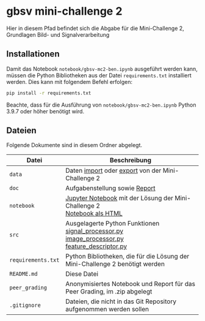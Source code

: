 # gbsv mini-challenge 2

Hier in diesem Pfad befindet sich die Abgabe für die Mini-Challenge 2, Grundlagen Bild- und Signalverarbeitung

## Installationen 

Damit das Notebook `notebook/gbsv-mc2-ben.ipynb` ausgeführt werden kann, müssen die Python Bibliotheken aus der Datei `requirements.txt` installiert werden. Dies kann mit folgendem Befehl erfolgen:

```bash
pip install -r requirements.txt
```

Beachte, dass für die Ausführung von `notebook/gbsv-mc2-ben.ipynb` Python 3.9.7 oder höher benötigt wird.


## Dateien 

Folgende Dokumente sind in diesem Ordner abgelegt.

| Datei              | Beschreibung                                                                                                                                                                                   |
| ------------------ | ---------------------------------------------------------------------------------------------------------------------------------------------------------------------------------------------- |
| `data`             | Daten [import](data/image/) oder [export](data/export/) von der Mini-Challenge 2                                                                                                               |
| `doc`              | Aufgabenstellung sowie [Report](doc/gbsv-report-2024-01-06.pdf)                                                                                                                                |
| `notebook`         | [Jupyter Notebook](notebook/gbsv-mc2-ben.ipynb) mit der Lösung der Mini-Challenge 2  <br> [Notebook als HTML](notebook/gbsv-mc2-ben.html)                                                      |
| `src`              | Ausgelagerte Python Funktionen <br> [signal_processor.py](src/signal_processor.py)   <br> [image_processor.py](src/image_processor.py) <br> [feature_descriptor.py](src/feature_descriptor.py) |
| `requirements.txt` | Python Bibliotheken, die für die Lösung der Mini-Challenge 2 benötigt werden                                                                                                                   |
| `README.md`        | Diese Datei                                                                                                                                                                                    |
| `peer_grading`     | Anonymisiertes Notebook und Report für das Peer Grading, im .zip abgelegt                                                                                                                      |
| `.gitignore`       | Dateien, die nicht in das Git Repository aufgenommen werden sollen                                                                                                                             |


